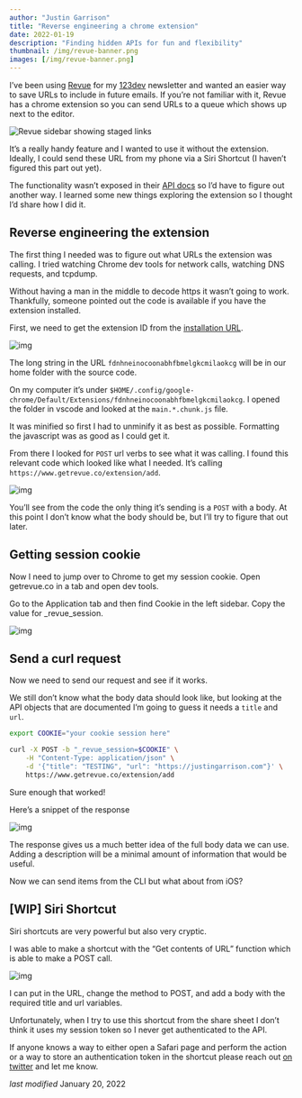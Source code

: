 ```yaml
---
author: "Justin Garrison"
title: "Reverse engineering a chrome extension"
date: 2022-01-19
description: "Finding hidden APIs for fun and flexibility"
thumbnail: /img/revue-banner.png 
images: [/img/revue-banner.png]
---
```


I’ve been using [Revue](https://www.getrevue.co/) for my [123dev](https://123dev.email/) newsletter and wanted an easier way to save URLs to include in future emails. If you’re not familiar with it, Revue has a chrome extension so you can send URLs to a queue which shows up next to the editor.

![Revue sidebar showing staged links](/img/revue-sidebar.png)

It’s a really handy feature and I wanted to use it without the extension. Ideally, I could send these URL from my phone via a Siri Shortcut (I haven’t figured this part out yet).

The functionality wasn’t exposed in their [API docs](https://www.getrevue.co/api) so I’d have to figure out another way. I learned some new things exploring the extension so I thought I’d share how I did it.

## Reverse engineering the extension

The first thing I needed was to figure out what URLs the extension was calling. I tried watching Chrome dev tools for network calls, watching DNS requests, and tcpdump.

Without having a man in the middle to decode https it wasn’t going to work. Thankfully, someone pointed out the code is available if you have the extension installed.

First, we need to get the extension ID from the [installation URL](https://chrome.google.com/webstore/detail/revue-chrome/fdnhneinocoonabhfbmelgkcmilaokcg).

![img](/img/revue-extension.png)

The long string in the URL `fdnhneinocoonabhfbmelgkcmilaokcg` will be in our home folder with the source code.

On my computer it’s under `$HOME/.config/google-chrome/Default/Extensions/fdnhneinocoonabhfbmelgkcmilaokcg`. I opened the folder in vscode and looked at the `main.*.chunk.js` file.

It was minified so first I had to unminify it as best as possible. Formatting the javascript was as good as I could get it.

From there I looked for `POST` url verbs to see what it was calling. I found this relevant code which looked like what I needed. It’s calling `https://www.getrevue.co/extension/add`.

![img](/img/revue-code.png)

You’ll see from the code the only thing it’s sending is a `POST` with a body. At this point I don’t know what the body should be, but I’ll try to figure that out later.

## Getting session cookie

Now I need to jump over to Chrome to get my session cookie. Open getrevue.co in a tab and open dev tools.

Go to the Application tab and then find Cookie in the left sidebar. Copy the value for _revue_session.

![img](/img/revue-cookie.png)

## Send a curl request

Now we need to send our request and see if it works.

We still don’t know what the body data should look like, but looking at the API objects that are documented I’m going to guess it needs a `title` and `url`.

```bash
export COOKIE="your cookie session here"

curl -X POST -b "_revue_session=$COOKIE" \
    -H "Content-Type: application/json" \
    -d '{"title": "TESTING", "url": "https://justingarrison.com"}' \
    https://www.getrevue.co/extension/add
```

Sure enough that worked!

Here’s a snippet of the response

![img](/img/revue-response.png)

The response gives us a much better idea of the full body data we can use. Adding a description will be a minimal amount of information that would be useful.

Now we can send items from the CLI but what about from iOS?

## [WIP] Siri Shortcut

Siri shortcuts are very powerful but also very cryptic.

I was able to make a shortcut with the “Get contents of URL” function which is able to make a POST call.

![img](/img/revue-shortcut.png)

I can put in the URL, change the method to POST, and add a body with the required title and url variables.

Unfortunately, when I try to use this shortcut from the share sheet I don’t think it uses my session token so I never get authenticated to the API.

If anyone knows a way to either open a Safari page and perform the action or a way to store an authentication token in the shortcut please reach out [on twitter](https://twitter.com/rothgar) and let me know.

*last modified* January 20, 2022
